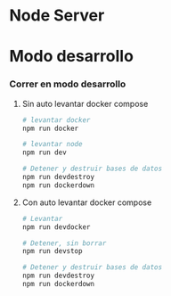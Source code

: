 # Node Server

# Modo desarrollo

### Correr en modo desarrollo

1. Sin auto levantar docker compose
    ```sh
    # levantar docker
    npm run docker

    # levantar node
    npm run dev

    # Detener y destruir bases de datos
    npm run devdestroy
    npm run dockerdown
    ```
2. Con auto levantar docker compose
    ```sh
    # Levantar
    npm run devdocker

    # Detener, sin borrar
    npm run devstop

    # Detener y destruir bases de datos
    npm run devdestroy
    npm run dockerdown
    ```

